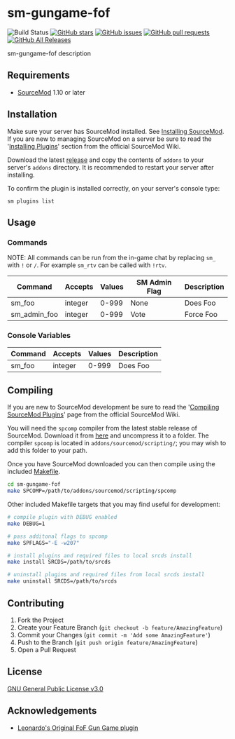 # sm-gungame-fof

![Build Status](https://github.com/CrimsonTautology/sm-gungame-fof/workflows/Build%20plugins/badge.svg?style=flat-square)
[![GitHub stars](https://img.shields.io/github/stars/CrimsonTautology/sm-gungame-fof?style=flat-square)](https://github.com/CrimsonTautology/sm-gungame-fof/stargazers)
[![GitHub issues](https://img.shields.io/github/issues/CrimsonTautology/sm-gungame-fof.svg?style=flat-square&logo=github&logoColor=white)](https://github.com/CrimsonTautology/sm-gungame-fof/issues)
[![GitHub pull requests](https://img.shields.io/github/issues-pr/CrimsonTautology/sm-gungame-fof.svg?style=flat-square&logo=github&logoColor=white)](https://github.com/CrimsonTautology/sm-gungame-fof/pulls)
[![GitHub All Releases](https://img.shields.io/github/downloads/CrimsonTautology/sm-gungame-fof/total.svg?style=flat-square&logo=github&logoColor=white)](https://github.com/CrimsonTautology/sm-gungame-fof/releases)

sm-gungame-fof description


## Requirements
* [SourceMod](https://www.sourcemod.net/) 1.10 or later


## Installation
Make sure your server has SourceMod installed.  See [Installing SourceMod](https://wiki.alliedmods.net/Installing_SourceMod).  If you are new to managing SourceMod on a server be sure to read the '[Installing Plugins](https://wiki.alliedmods.net/Managing_your_sourcemod_installation#Installing_Plugins)' section from the official SourceMod Wiki.

Download the latest [release](https://github.com/CrimsonTautology/sm-gungame-fof/releases/latest) and copy the contents of `addons` to your server's `addons` directory.  It is recommended to restart your server after installing.

To confirm the plugin is installed correctly, on your server's console type:
```
sm plugins list
```

## Usage


### Commands
NOTE: All commands can be run from the in-game chat by replacing `sm_` with `!` or `/`.  For example `sm_rtv` can be called with `!rtv`.

| Command | Accepts | Values | SM Admin Flag | Description |
| --- | --- | --- | --- | --- |
| sm_foo | integer | 0-999 | None | Does Foo |
| sm_admin_foo | integer | 0-999 | Vote | Force Foo |


### Console Variables

| Command | Accepts | Values | Description |
| --- | --- | --- | --- |
| sm_foo | integer | 0-999 |  Does Foo |


## Compiling
If you are new to SourceMod development be sure to read the '[Compiling SourceMod Plugins](https://wiki.alliedmods.net/Compiling_SourceMod_Plugins)' page from the official SourceMod Wiki.

You will need the `spcomp` compiler from the latest stable release of SourceMod.  Download it from [here](https://www.sourcemod.net/downloads.php?branch=stable) and uncompress it to a folder.  The compiler `spcomp` is located in `addons/sourcemod/scripting/`;  you may wish to add this folder to your path.

Once you have SourceMod downloaded you can then compile using the included [Makefile](Makefile).

```sh
cd sm-gungame-fof
make SPCOMP=/path/to/addons/sourcemod/scripting/spcomp
```

Other included Makefile targets that you may find useful for development:

```sh
# compile plugin with DEBUG enabled
make DEBUG=1

# pass additonal flags to spcomp
make SPFLAGS="-E -w207"

# install plugins and required files to local srcds install
make install SRCDS=/path/to/srcds

# uninstall plugins and required files from local srcds install
make uninstall SRCDS=/path/to/srcds
```


## Contributing

1. Fork the Project
2. Create your Feature Branch (`git checkout -b feature/AmazingFeature`)
3. Commit your Changes (`git commit -m 'Add some AmazingFeature'`)
4. Push to the Branch (`git push origin feature/AmazingFeature`)
5. Open a Pull Request


## License
[GNU General Public License v3.0](https://choosealicense.com/licenses/gpl-3.0/)


## Acknowledgements

* [Leonardo's Original FoF Gun Game plugin](https://gitlab.com/xpenia/gamemods/fof-gungame)
